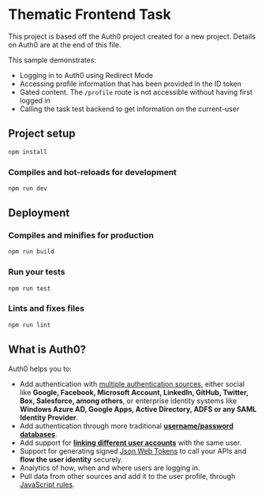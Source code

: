 # Thematic Frontend Task



This project is based off the Auth0 project created for a new project. Details on Auth0 are at the end of this file.

This sample demonstrates:
- Logging in to Auth0 using Redirect Mode
- Accessing profile information that has been provided in the ID token
- Gated content. The `/profile` route is not accessible without having first logged in
- Calling the task test backend to get information on the current-user

## Project setup

```bash
npm install
```

### Compiles and hot-reloads for development

```bash
npm run dev
```

## Deployment

### Compiles and minifies for production

```bash
npm run build
```

### Run your tests

```bash
npm run test
```

### Lints and fixes files

```bash
npm run lint
```

## What is Auth0?

Auth0 helps you to:

- Add authentication with [multiple authentication sources](https://docs.auth0.com/identityproviders), either social like **Google, Facebook, Microsoft Account, LinkedIn, GitHub, Twitter, Box, Salesforce, among others**, or enterprise identity systems like **Windows Azure AD, Google Apps, Active Directory, ADFS or any SAML Identity Provider**.
- Add authentication through more traditional **[username/password databases](https://docs.auth0.com/mysql-connection-tutorial)**.
- Add support for **[linking different user accounts](https://docs.auth0.com/link-accounts)** with the same user.
- Support for generating signed [Json Web Tokens](https://docs.auth0.com/jwt) to call your APIs and **flow the user identity** securely.
- Analytics of how, when and where users are logging in.
- Pull data from other sources and add it to the user profile, through [JavaScript rules](https://docs.auth0.com/rules).

